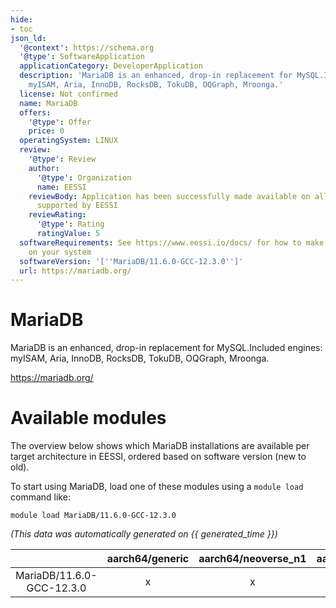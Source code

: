 ```yaml
---
hide:
- toc
json_ld:
  '@context': https://schema.org
  '@type': SoftwareApplication
  applicationCategory: DeveloperApplication
  description: 'MariaDB is an enhanced, drop-in replacement for MySQL.Included engines:
    myISAM, Aria, InnoDB, RocksDB, TokuDB, OQGraph, Mroonga.'
  license: Not confirmed
  name: MariaDB
  offers:
    '@type': Offer
    price: 0
  operatingSystem: LINUX
  review:
    '@type': Review
    author:
      '@type': Organization
      name: EESSI
    reviewBody: Application has been successfully made available on all architectures
      supported by EESSI
    reviewRating:
      '@type': Rating
      ratingValue: 5
  softwareRequirements: See https://www.eessi.io/docs/ for how to make EESSI available
    on your system
  softwareVersion: '[''MariaDB/11.6.0-GCC-12.3.0'']'
  url: https://mariadb.org/
---
```


MariaDB
=======


MariaDB is an enhanced, drop-in replacement for MySQL.Included engines: myISAM, Aria, InnoDB, RocksDB, TokuDB, OQGraph, Mroonga.

https://mariadb.org/
# Available modules


The overview below shows which MariaDB installations are available per target architecture in EESSI, ordered based on software version (new to old).

To start using MariaDB, load one of these modules using a `module load` command like:

```shell
module load MariaDB/11.6.0-GCC-12.3.0
```

*(This data was automatically generated on {{ generated_time }})*  

| |aarch64/generic|aarch64/neoverse_n1|aarch64/neoverse_v1|aarch64/nvidia|x86_64/generic|x86_64/amd/zen2|x86_64/amd/zen3|x86_64/amd/zen4|x86_64/intel/haswell|x86_64/intel/sapphirerapids|x86_64/intel/skylake_avx512|
| :---: | :---: | :---: | :---: | :---: | :---: | :---: | :---: | :---: | :---: | :---: | :---: |
|MariaDB/11.6.0-GCC-12.3.0|x|x|x|-|x|x|x|x|x|x|x|
